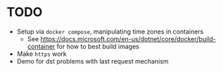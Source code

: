 # TODO

* Setup via `docker compose`, manipulating time zones in containers
  * See <https://docs.microsoft.com/en-us/dotnet/core/docker/build-container> for how to best build images
* Make `https` work
* Demo for dst problems with last request mechanism
